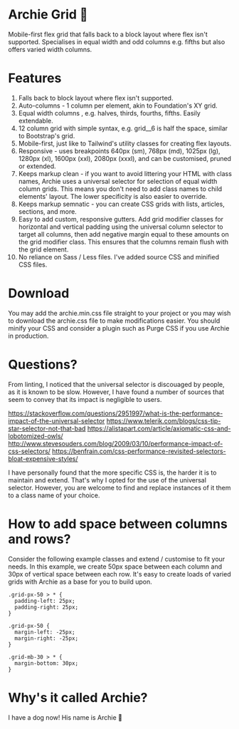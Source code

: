 # Archie Grid 🐶
Mobile-first flex grid that falls back to a block layout where flex isn't supported. Specialises in equal width and odd columns e.g. fifths but also offers varied width columns.

# Features
1. Falls back to block layout where flex isn't supported.
2. Auto-columns - 1 column per element, akin to Foundation's XY grid.
3. Equal width columns , e.g. halves, thirds, fourths, fifths. Easily extendable.
4. 12 column grid with simple syntax, e.g. grid__6 is half the space, similar to Bootstrap's grid.
5. Mobile-first, just like to Tailwind's utility classes for creating flex layouts.
6. Responsive - uses breakpoints 640px (sm), 768px (md), 1025px (lg), 1280px (xl), 1600px (xxl), 2080px (xxxl), and can be customised, pruned or extended.
7. Keeps markup clean - if you want to avoid littering your HTML with class names, Archie uses a universal selector for selection of equal width column grids. This means you don't need to add class names to child elements' layout. The lower specificity is also easier to override.
8. Keeps markup semnatic - you can create CSS grids with lists, articles, sections, and more.
9. Easy to add custom, responsive gutters. Add grid modifier classes for horizontal and vertical padding using the universal column selector to target all columns, then add negative margin equal to these amounts on the grid modifier class. This ensures that the columns remain flush with the grid element.
10. No reliance on Sass / Less files. I've added source CSS and minified CSS files.

# Download
You may add the archie.min.css file straight to your project or you may wish to download the archie.css file to make modifications easier. You should minify your CSS and consider a plugin such as Purge CSS if you use Archie in production.

# Questions?
From linting, I noticed that the universal selector is discouaged by people, as it is known to be slow. However, I have found a number of sources that seem to convey that its impact is negligible to users.

https://stackoverflow.com/questions/2951997/what-is-the-performance-impact-of-the-universal-selector
https://www.telerik.com/blogs/css-tip-star-selector-not-that-bad
https://alistapart.com/article/axiomatic-css-and-lobotomized-owls/
http://www.stevesouders.com/blog/2009/03/10/performance-impact-of-css-selectors/
https://benfrain.com/css-performance-revisited-selectors-bloat-expensive-styles/

I have personally found that the more specific CSS is, the harder it is to maintain and extend. That's why I opted for the use of the universal selector. However, you are welcome to find and replace instances of it them to a class name of your choice.

# How to add space between columns and rows?
Consider the following example classes and extend / customise to fit your needs. In this example, we create 50px space between each column and 30px of vertical space between each row. It's easy to create loads of varied grids with Archie as a base for you to build upon.

```
.grid-px-50 > * {
  padding-left: 25px;
  padding-right: 25px;
}

.grid-px-50 {
  margin-left: -25px;
  margin-right: -25px;
}

.grid-mb-30 > * {
  margin-bottom: 30px;
}
```

# Why's it called Archie?
I have a dog now! His name is Archie 🐶

